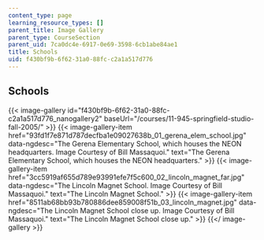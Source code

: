 ```yaml
---
content_type: page
learning_resource_types: []
parent_title: Image Gallery
parent_type: CourseSection
parent_uid: 7ca0dc4e-6917-0e69-3598-6cb1abe84ae1
title: Schools
uid: f430bf9b-6f62-31a0-88fc-c2a1a517d776
---
```


Schools
-------
{{< image-gallery id="f430bf9b-6f62-31a0-88fc-c2a1a517d776_nanogallery2" baseUrl="/courses/11-945-springfield-studio-fall-2005/" >}}
{{< image-gallery-item href="93fd1f7e871d787decfba1e09027638b_01_gerena_elem_school.jpg" data-ngdesc="The Gerena Elementary School, which houses the NEON headquarters. Image Courtesy of Bill Massaquoi." text="The Gerena Elementary School, which houses the NEON headquarters." >}}
{{< image-gallery-item href="3cc5919af655d789e93991efe7f5c600_02_lincoln_magnet_far.jpg" data-ngdesc="The Lincoln Magnet School. Image Courtesy of Bill Massaquoi." text="The Lincoln Magnet School." >}}
{{< image-gallery-item href="8511ab68bb93b780886dee859008f51b_03_lincoln_magnet.jpg" data-ngdesc="The Lincoln Magnet School close up. Image Courtesy of Bill Massaquoi." text="The Lincoln Magnet School close up." >}}
{{</ image-gallery >}}